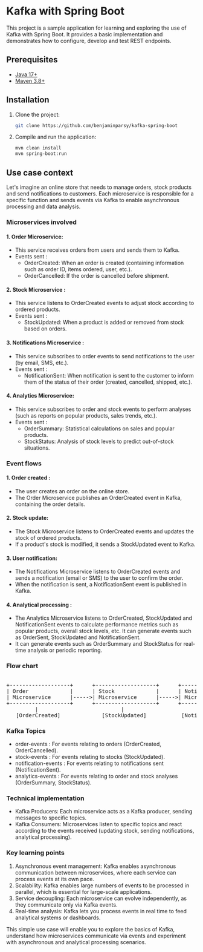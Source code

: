 # Kafka with Spring Boot

This project is a sample application for learning and exploring the use of Kafka with Spring Boot. 
It provides a basic implementation and demonstrates how to configure, develop and test REST endpoints.

## Prerequisites

- [Java 17+](https://adoptopenjdk.net/)
- [Maven 3.8+](https://maven.apache.org/)

## Installation

1. Clone the project:

   ```bash
   git clone https://github.com/benjaminparsy/kafka-spring-boot
   ```

2. Compile and run the application:

   ```bash
   mvn clean install
   mvn spring-boot:run
   ```

## Use case context
Let's imagine an online store that needs to manage orders, stock products and send notifications to customers.
Each microservice is responsible for a specific function and sends events via Kafka to enable asynchronous processing and data analysis.

### Microservices involved

#### 1. Order Microservice:

- This service receives orders from users and sends them to Kafka.
- Events sent :
   - OrderCreated: When an order is created (containing information such as order ID, items ordered, user, etc.).
   - OrderCancelled: If the order is cancelled before shipment.

#### 2. Stock Microservice :

- This service listens to OrderCreated events to adjust stock according to ordered products.
- Events sent :
   - StockUpdated: When a product is added or removed from stock based on orders.

#### 3. Notifications Microservice :

- This service subscribes to order events to send notifications to the user (by email, SMS, etc.).
- Events sent :
   - NotificationSent: When notification is sent to the customer to inform them of the status of their order (created, cancelled, shipped, etc.).

#### 4. Analytics Microservice:

- This service subscribes to order and stock events to perform analyses (such as reports on popular products, sales trends, etc.).
- Events sent :
   - OrderSummary: Statistical calculations on sales and popular products.
   - StockStatus: Analysis of stock levels to predict out-of-stock situations.

### Event flows

#### 1. Order created :

- The user creates an order on the online store.
- The Order Microservice publishes an OrderCreated event in Kafka, containing the order details.

#### 2. Stock update:

- The Stock Microservice listens to OrderCreated events and updates the stock of ordered products.
- If a product's stock is modified, it sends a StockUpdated event to Kafka.

#### 3. User notification:

- The Notifications Microservice listens to OrderCreated events and sends a notification (email or SMS) to the user to confirm the order.
- When the notification is sent, a NotificationSent event is published in Kafka.

#### 4. Analytical processing :

- The Analytics Microservice listens to OrderCreated, StockUpdated and NotificationSent events to calculate performance metrics such as popular products, overall stock levels, etc. It can generate events such as OrderSent, StockUpdated and NotificationSent.
- It can generate events such as OrderSummary and StockStatus for real-time analysis or periodic reporting.

### Flow chart

<pre>

+-------------------+      +-------------------+      +-------------------+      +-------------------+
| Order             |      | Stock             |      | Notifications     |      | Analytics         |
| Microservice      |----->| Microservice      |----->| Microservice      |----->| Microservice      |
+-------------------+      +-------------------+      +-------------------+      +-------------------+
         |                          |                          |                          |
   [OrderCreated]             [StockUpdated]           [NotificationSent]      [OrderSummary/StockStatus]
</pre>

### Kafka Topics

- order-events : For events relating to orders (OrderCreated, OrderCancelled).
- stock-events : For events relating to stocks (StockUpdated).
- notification-events : For events relating to notifications sent (NotificationSent).
- analytics-events : For events relating to order and stock analyses (OrderSummary, StockStatus).

### Technical implementation

- Kafka Producers: Each microservice acts as a Kafka producer, sending messages to specific topics.
- Kafka Consumers: Microservices listen to specific topics and react according to the events received (updating stock, sending notifications, analytical processing).

### Key learning points

1. Asynchronous event management: Kafka enables asynchronous communication between microservices, where each service can process events at its own pace.
2. Scalability: Kafka enables large numbers of events to be processed in parallel, which is essential for large-scale applications.
3. Service decoupling: Each microservice can evolve independently, as they communicate only via Kafka events.
4. Real-time analysis: Kafka lets you process events in real time to feed analytical systems or dashboards.

This simple use case will enable you to explore the basics of Kafka, understand how microservices communicate
via events and experiment with asynchronous and analytical processing scenarios.
